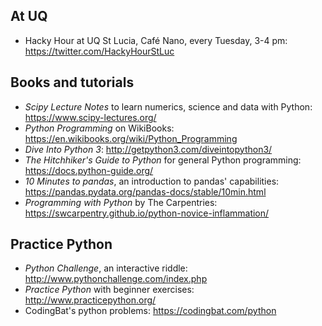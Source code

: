 ## At UQ

* Hacky Hour at UQ St Lucia, Café Nano, every Tuesday, 3-4 pm: https://twitter.com/HackyHourStLuc

## Books and tutorials

* _Scipy Lecture Notes_ to learn numerics, science and data with Python: https://www.scipy-lectures.org/
* _Python Programming_ on WikiBooks: https://en.wikibooks.org/wiki/Python_Programming
* _Dive Into Python 3_: http://getpython3.com/diveintopython3/
* _The Hitchhiker's Guide to Python_ for general Python programming: https://docs.python-guide.org/
* _10 Minutes to pandas_, an introduction to pandas' capabilities: https://pandas.pydata.org/pandas-docs/stable/10min.html
* _Programming with Python_ by The Carpentries: https://swcarpentry.github.io/python-novice-inflammation/

## Practice Python

* _Python Challenge_, an interactive riddle: http://www.pythonchallenge.com/index.php
* _Practice Python_ with beginner exercises: http://www.practicepython.org/
* CodingBat's python problems: https://codingbat.com/python


